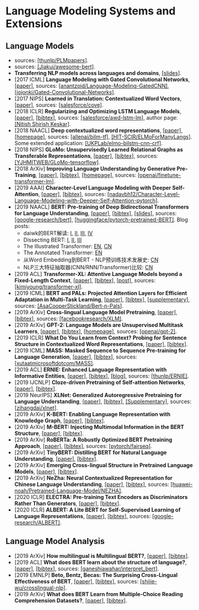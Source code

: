 # Language Modeling Systems and Extensions

## Language Models
- sources: [[thunlp/PLMpapers]](https://github.com/thunlp/PLMpapers).
- sources: [[Jiakui/awesome-bert]](https://github.com/Jiakui/awesome-bert).
- **Transferring NLP models across languages and domains**, [[slides]](https://syntaxfest.github.io/syntaxfest19/slides/invited_talk_syntaxfest_plank.pdf).
- [2017 ICML] **Language Modeling with Gated Convolutional Networks**, [[paper]](https://arxiv.org/pdf/1612.08083.pdf), sources: [[anantzoid/Language-Modeling-GatedCNN]](https://github.com/anantzoid/Language-Modeling-GatedCNN), [[jojonki/Gated-Convolutional-Networks]](https://github.com/jojonki/Gated-Convolutional-Networks).
- [2017 NIPS] **Learned in Translation: Contextualized Word Vectors**, [[paper]](https://arxiv.org/pdf/1708.00107.pdf), sources: [[salesforce/cove]](https://github.com/salesforce/cove).
- [2018 ICLR] **Regularizing and Optimizing LSTM Language Models**, [[paper]](https://openreview.net/pdf?id=SyyGPP0TZ), [[bibtex]](/Bibtex/Regularizing%20and%20Optimizing%20LSTM%20Language%20Models.bib), sources: [[salesforce/awd-lstm-lm]](https://github.com/salesforce/awd-lstm-lm), author page: [[Nitish Shirish Keskar]](https://keskarnitish.github.io).
- [2018 NAACL] **Deep contextualized word representations**, [[paper]](https://arxiv.org/pdf/1802.05365.pdf), [[homepage]](https://allennlp.org/elmo), sources: [[allenai/bilm-tf]](https://github.com/allenai/bilm-tf), [[HIT-SCIR/ELMoForManyLangs]](https://github.com/HIT-SCIR/ELMoForManyLangs). Some extended application: [[UKPLab/elmo-bilstm-cnn-crf]](https://github.com/UKPLab/elmo-bilstm-cnn-crf).
- [2018 NIPS] **GLoMo: Unsupervisedly Learned Relational Graphs as Transferable Representations**, [[paper]](https://arxiv.org/pdf/1806.05662.pdf), [[bibtex]](GLoMo%20-%20Unsupervisedly%20Learned%20Relational%20Graphs%20as%20Transferable%20Representations.bib), sources: [[YJHMITWEB/GLoMo-tensorflow]](https://github.com/YJHMITWEB/GLoMo-tensorflow).
- [2018 ArXiv] **Improving Language Understanding by Generative Pre-Training**, [[paper]](https://s3-us-west-2.amazonaws.com/openai-assets/research-covers/language-unsupervised/language_understanding_paper.pdf), [[bibtex]](/Bibtex/Improving%20Language%20Understanding%20by%20Generative%20Pre-Training.bib), [[homepage]](https://blog.openai.com/language-unsupervised/), sources: [[openai/finetune-transformer-lm]](https://github.com/openai/finetune-transformer-lm).
- [2019 AAAI] **Character-Level Language Modeling with Deeper Self-Attention**, [[paper]](https://arxiv.org/pdf/1808.04444.pdf), [[bibtex]](/Bibtex/Character-Level%20Language%20Modeling%20with%20Deeper%20Self-Attention.bib), sources: [[nadavbh12/Character-Level-Language-Modeling-with-Deeper-Self-Attention-pytorch]](https://github.com/nadavbh12/Character-Level-Language-Modeling-with-Deeper-Self-Attention-pytorch).
- [2019 NAACL] **BERT: Pre-training of Deep Bidirectional Transformers for Language Understanding**, [[paper]](https://www.aclweb.org/anthology/N19-1423.pdf), [[bibtex]](/Bibtex/BERT%20-%20Pre-training%20of%20Deep%20Bidirectional%20Transformers%20for%20Language%20Understanding.bib), [[slides]](https://nlp.stanford.edu/seminar/details/jdevlin.pdf), sources: [[google-research/bert]](https://github.com/google-research/bert), [[huggingface/pytorch-pretrained-BERT]](https://github.com/huggingface/pytorch-pretrained-BERT). Blog posts: 
  - daiwk的BERT解读: [I](https://daiwk.github.io/posts/nlp-bert.html), [II](https://daiwk.github.io/posts/nlp-bert-code-annotated-framework.html), [III](https://daiwk.github.io/posts/nlp-bert-code-annotated-application.html), [IV](https://daiwk.github.io/posts/nlp-bert-code.html)
  - Dissecting BERT: [I](https://medium.com/dissecting-bert/dissecting-bert-part-1-d3c3d495cdb3), [II](https://medium.com/dissecting-bert/dissecting-bert-appendix-the-decoder-3b86f66b0e5f), [III](https://medium.com/dissecting-bert/dissecting-bert-part2-335ff2ed9c73)
  - The Illustrated Transformer: [EN](https://jalammar.github.io/illustrated-transformer/), [CN](https://zhuanlan.zhihu.com/p/54356280)
  - The Annotated Transformer: [EN](http://nlp.seas.harvard.edu/2018/04/03/attention.html)
  - 从Word Embedding到BERT - NLP预训练技术发展史: [CN](https://zhuanlan.zhihu.com/p/49271699)
  - NLP三大特征抽取器(CNN/RNN/Transformer)比较: [CN](https://zhuanlan.zhihu.com/p/54743941)
- [2019 ACL] **Transformer-XL: Attentive Language Models beyond a Fixed-Length Context**, [[paper]](https://www.aclweb.org/anthology/P19-1285.pdf), [[bibtex]](/Bibtex/Transformer-XL%20-%20Attentive%20Language%20Models%20beyond%20a%20Fixed-Length%20Context.bib), [[post]](https://towardsdatascience.com/transformer-xl-explained-combining-transformers-and-rnns-into-a-state-of-the-art-language-model-c0cfe9e5a924), sources: [[kimiyoung/transformer-xl]](https://github.com/kimiyoung/transformer-xl).
- [2019 ICML] **BERT and PALs: Projected Attention Layers for Efficient Adaptation in Multi-Task Learning**, [[paper]](http://proceedings.mlr.press/v97/stickland19a/stickland19a.pdf), [[bibtex]](/Bibtex/BERT%20and%20PALs%20-%20Projected%20Attention%20Layers%20for%20Efficient%20Adaptation%20in%20Multi-Task%20Learning.bib), [[supplementary]](http://proceedings.mlr.press/v97/stickland19a/stickland19a-supp.pdf), sources: [[AsaCooperStickland/Bert-n-Pals]](https://github.com/AsaCooperStickland/Bert-n-Pals).
- [2019 ArXiv] **Cross-lingual Language Model Pretraining**, [[paper]](https://arxiv.org/pdf/1901.07291.pdf), [[bibtex]](/Bibtex/Cross-lingual%20Language%20Model%20Pretraining.bib), sources: [[facebookresearch/XLM]](https://github.com/facebookresearch/XLM).
- [2019 ArXiv] **GPT-2: Language Models are Unsupervised Multitask Learners**, [[paper]](https://d4mucfpksywv.cloudfront.net/better-language-models/language-models.pdf), [[bibtex]](/Bibtex/Language%20Models%20are%20Unsupervised%20Multitask%20Learners.bib), [[homepage]](https://blog.openai.com/better-language-models/), sources: [[openai/gpt-2]](https://github.com/openai/gpt-2).
- [2019 ICLR] **What Do You Learn from Context? Probing for Sentence Structure in Contextualized Word Representations**, [[paper]](https://openreview.net/pdf?id=SJzSgnRcKX), [[bibtex]](/Bibtex/What%20Do%20You%20Learn%20from%20Context%20Probing%20for%20Sentence%20Structure%20in%20Contextualized%20Word%20Representations.bib).
- [2019 ICML] **MASS: Masked Sequence to Sequence Pre-training for Language Generation**, [[paper]](https://arxiv.org/pdf/1905.02450.pdf), [[bibtex]](/Bibtex/MASS%20-%20Masked%20Sequence%20to%20Sequence%20Pre-training%20for%20Language%20Generation.bib), sources: [[xutaatmicrosoftdotcom/MASS]](https://github.com/xutaatmicrosoftdotcom/MASS).
- [2019 ACL] **ERNIE: Enhanced Language Representation with Informative Entities**, [[paper]](https://arxiv.org/pdf/1905.07129.pdf), [[bibtex]](/Bibtex/ERNIE%20-%20Enhanced%20Language%20Representation%20with%20Informative%20Entities.bib), [[blog]](https://www.jiqizhixin.com/articles/2019-05-26-4), sources: [[thunlp/ERNIE]](https://github.com/thunlp/ERNIE).
- [2019 IJCNLP] **Cloze-driven Pretraining of Self-attention Networks**, [[paper]](https://arxiv.org/pdf/1903.07785.pdf), [[bibtex]](/Bibtex/Cloze-driven%20Pretraining%20of%20Self-attention%20Networks.bib).
- [2019 NeurIPS] **XLNet: Generalized Autoregressive Pretraining for Language Understanding**, [[paper]](https://papers.nips.cc/paper/8812-xlnet-generalized-autoregressive-pretraining-for-language-understanding.pdf), [[bibtex]](/Bibtex/XLNet%20-%20Generalized%20Autoregressive%20Pretraining%20for%20Language%20Understanding.bib), [[Supplementary]](https://papers.nips.cc/paper/8812-xlnet-generalized-autoregressive-pretraining-for-language-understanding), sources: [[zihangdai/xlnet]](https://github.com/zihangdai/xlnet).
- [2019 ArXiv] **K-BERT: Enabling Language Representation with Knowledge Graph**, [[paper]](https://arxiv.org/pdf/1909.07606.pdf), [[bibtex]](/Bibtex/K-BERT%20-%20Enabling%20Language%20Representation%20with%20Knowledge%20Graph.bib).
- [2019 ArXiv] **M-BERT: Injecting Multimodal Information in the BERT Structure**, [[paper]](https://arxiv.org/pdf/1908.05787.pdf), [[bibtex]](/Bibtex/M-BERT%20-%20Injecting%20Multimodal%20Information%20in%20the%20BERT%20Structure.bib).
- [2019 ArXiv] **RoBERTa: A Robustly Optimized BERT Pretraining Approach**, [[paper]](https://arxiv.org/pdf/1907.11692.pdf), [[bibtex]](/Bibtex/RoBERTa%20-%20A%20Robustly%20Optimized%20BERT%20Pretraining%20Approach.bib), sources: [[pytorch/fairseq]](https://github.com/pytorch/fairseq/tree/master/examples/roberta).
- [2019 ArXiv] **TinyBERT: Distilling BERT for Natural Language Understanding**, [[paper]](https://arxiv.org/pdf/1909.10351.pdf), [[bibtex]](/Bibtex/TinyBERT%20-%20Distilling%20BERT%20for%20Natural%20Language%20Understanding.bib).
- [2019 ArXiv] **Emerging Cross-lingual Structure in Pretrained Language Models**, [[paper]](https://arxiv.org/pdf/1911.01464.pdf), [[bibtex]](/Bibtex/Emerging%20Cross-lingual%20Structure%20in%20Pretrained%20Language%20Models.bib).
- [2019 ArXiv] **NeZha: Neural Contextualized Representation for Chinese Language Understanding**, [[paper]](https://arxiv.org/pdf/1909.00204.pdf), [[bibtex]](/Bibtex/NeZha%20-%20Neural%20Contextualized%20Representation%20for%20Chinese%20Language%20Understanding.bib), sources: [[huawei-noah/Pretrained-Language-Model/NEZHA]](https://github.com/huawei-noah/Pretrained-Language-Model/tree/master/NEZHA).
- [2020 ICLR] **ELECTRA: Pre-training Text Encoders as Discriminators Rather Than Generators**, [[paper]](https://openreview.net/pdf?id=r1xMH1BtvB), [[bibtex]](/Bibtex/ELECTRA%20-%20Pre-training%20Text%20Encoders%20as%20Discriminators%20Rather%20Than%20Generators.bib).
- [2020 ICLR] **ALBERT: A Lite BERT for Self-Supervised Learning of Language Representations**, [[paper]](https://openreview.net/pdf?id=H1eA7AEtvS), [[bibtex]](/Bibtex/ALBERT%20-%20A%20Lite%20BERT%20for%20Self-Supervised%20Learning%20of%20Language%20Representations.bib), sources: [[google-research/ALBERT]](https://github.com/google-research/ALBERT).

## Language Model Analysis
- [2019 ArXiv] **How multilingual is Multilingual BERT?**, [[paper]](https://arxiv.org/pdf/1906.01502.pdf), [[bibtex]](/Bibtex/How%20multilingual%20is%20Multilingual%20BERT.bib).
- [2019 ACL] **What does BERT learn about the structure of language?**, [[paper]](https://www.aclweb.org/anthology/P19-1356.pdf), [[bibtex]](/Bibtex/What%20does%20BERT%20learn%20about%20the%20structure%20of%20language.bib), sources: [[ganeshjawahar/interpret_bert]](https://github.com/ganeshjawahar/interpret_bert).
- [2019 EMNLP] **Beto, Bentz, Becas: The Surprising Cross-Lingual Effectiveness of BERT**, [[paper]](https://www.aclweb.org/anthology/D19-1077.pdf), [[bibtex]](/Bibtex/Beto%20Bentz%20Becas%20-%20The%20Surprising%20Cross-Lingual%20Effectiveness%20of%20BERT.bib), sources: [[shijie-wu/crosslingual-nlp]](https://github.com/shijie-wu/crosslingual-nlp).
- [2019 ArXiv] **What does BERT Learn from Multiple-Choice Reading Comprehension Datasets?**, [[paper]](https://arxiv.org/pdf/1910.12391.pdf), [[bibtex]](/Bibtex/What%20does%20BERT%20Learn%20from%20Multiple-Choice%20Reading%20Comprehension%20Datasets.bib).